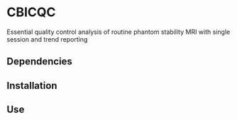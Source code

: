 # CBICQC

Essential quality control analysis of routine phantom stability MRI with single session and trend reporting

## Dependencies

## Installation

## Use

